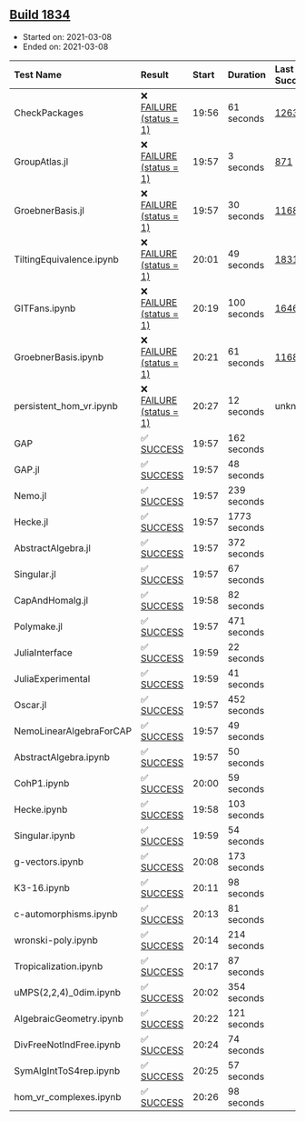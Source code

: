 ## [Build 1834](https://oscarci.mathematik.uni-kl.de/job/oscar-stable/1834/)

* Started on: 2021-03-08
* Ended on: 2021-03-08

| Test Name    | Result | Start | Duration | Last Success | First Failure |
|:-------------|:-------|:------|:---------|:-------------|:--------------|
| CheckPackages | ❌ [FAILURE (status = 1)](https://oscarci.mathematik.uni-kl.de/job/oscar-stable/1834/artifact/logs/build-1834/CheckPackages.log) | 19:56 | 61 seconds | [1263](https://oscarci.mathematik.uni-kl.de/job/oscar-stable/1263/) | [1264](https://oscarci.mathematik.uni-kl.de/job/oscar-stable/1264/) |
| GroupAtlas.jl | ❌ [FAILURE (status = 1)](https://oscarci.mathematik.uni-kl.de/job/oscar-stable/1834/artifact/logs/build-1834/GroupAtlas.jl.log) | 19:57 | 3 seconds | [871](https://oscarci.mathematik.uni-kl.de/job/oscar-stable/871/) | [872](https://oscarci.mathematik.uni-kl.de/job/oscar-stable/872/) |
| GroebnerBasis.jl | ❌ [FAILURE (status = 1)](https://oscarci.mathematik.uni-kl.de/job/oscar-stable/1834/artifact/logs/build-1834/GroebnerBasis.jl.log) | 19:57 | 30 seconds | [1168](https://oscarci.mathematik.uni-kl.de/job/oscar-stable/1168/) | [1169](https://oscarci.mathematik.uni-kl.de/job/oscar-stable/1169/) |
| TiltingEquivalence.ipynb | ❌ [FAILURE (status = 1)](https://oscarci.mathematik.uni-kl.de/job/oscar-stable/1834/artifact/logs/build-1834/TiltingEquivalence.ipynb.log) | 20:01 | 49 seconds | [1831](https://oscarci.mathematik.uni-kl.de/job/oscar-stable/1831/) | [1832](https://oscarci.mathematik.uni-kl.de/job/oscar-stable/1832/) |
| GITFans.ipynb | ❌ [FAILURE (status = 1)](https://oscarci.mathematik.uni-kl.de/job/oscar-stable/1834/artifact/logs/build-1834/GITFans.ipynb.log) | 20:19 | 100 seconds | [1646](https://oscarci.mathematik.uni-kl.de/job/oscar-stable/1646/) | [1647](https://oscarci.mathematik.uni-kl.de/job/oscar-stable/1647/) |
| GroebnerBasis.ipynb | ❌ [FAILURE (status = 1)](https://oscarci.mathematik.uni-kl.de/job/oscar-stable/1834/artifact/logs/build-1834/GroebnerBasis.ipynb.log) | 20:21 | 61 seconds | [1168](https://oscarci.mathematik.uni-kl.de/job/oscar-stable/1168/) | [1169](https://oscarci.mathematik.uni-kl.de/job/oscar-stable/1169/) |
| persistent_hom_vr.ipynb | ❌ [FAILURE (status = 1)](https://oscarci.mathematik.uni-kl.de/job/oscar-stable/1834/artifact/logs/build-1834/persistent_hom_vr.ipynb.log) | 20:27 | 12 seconds | unknown | unknown |
| GAP | ✅ [SUCCESS](https://oscarci.mathematik.uni-kl.de/job/oscar-stable/1834/artifact/logs/build-1834/GAP.log) | 19:57 | 162 seconds |  |  |
| GAP.jl | ✅ [SUCCESS](https://oscarci.mathematik.uni-kl.de/job/oscar-stable/1834/artifact/logs/build-1834/GAP.jl.log) | 19:57 | 48 seconds |  |  |
| Nemo.jl | ✅ [SUCCESS](https://oscarci.mathematik.uni-kl.de/job/oscar-stable/1834/artifact/logs/build-1834/Nemo.jl.log) | 19:57 | 239 seconds |  |  |
| Hecke.jl | ✅ [SUCCESS](https://oscarci.mathematik.uni-kl.de/job/oscar-stable/1834/artifact/logs/build-1834/Hecke.jl.log) | 19:57 | 1773 seconds |  |  |
| AbstractAlgebra.jl | ✅ [SUCCESS](https://oscarci.mathematik.uni-kl.de/job/oscar-stable/1834/artifact/logs/build-1834/AbstractAlgebra.jl.log) | 19:57 | 372 seconds |  |  |
| Singular.jl | ✅ [SUCCESS](https://oscarci.mathematik.uni-kl.de/job/oscar-stable/1834/artifact/logs/build-1834/Singular.jl.log) | 19:57 | 67 seconds |  |  |
| CapAndHomalg.jl | ✅ [SUCCESS](https://oscarci.mathematik.uni-kl.de/job/oscar-stable/1834/artifact/logs/build-1834/CapAndHomalg.jl.log) | 19:58 | 82 seconds |  |  |
| Polymake.jl | ✅ [SUCCESS](https://oscarci.mathematik.uni-kl.de/job/oscar-stable/1834/artifact/logs/build-1834/Polymake.jl.log) | 19:57 | 471 seconds |  |  |
| JuliaInterface | ✅ [SUCCESS](https://oscarci.mathematik.uni-kl.de/job/oscar-stable/1834/artifact/logs/build-1834/JuliaInterface.log) | 19:59 | 22 seconds |  |  |
| JuliaExperimental | ✅ [SUCCESS](https://oscarci.mathematik.uni-kl.de/job/oscar-stable/1834/artifact/logs/build-1834/JuliaExperimental.log) | 19:59 | 41 seconds |  |  |
| Oscar.jl | ✅ [SUCCESS](https://oscarci.mathematik.uni-kl.de/job/oscar-stable/1834/artifact/logs/build-1834/Oscar.jl.log) | 19:57 | 452 seconds |  |  |
| NemoLinearAlgebraForCAP | ✅ [SUCCESS](https://oscarci.mathematik.uni-kl.de/job/oscar-stable/1834/artifact/logs/build-1834/NemoLinearAlgebraForCAP.log) | 19:57 | 49 seconds |  |  |
| AbstractAlgebra.ipynb | ✅ [SUCCESS](https://oscarci.mathematik.uni-kl.de/job/oscar-stable/1834/artifact/logs/build-1834/AbstractAlgebra.ipynb.log) | 19:57 | 50 seconds |  |  |
| CohP1.ipynb | ✅ [SUCCESS](https://oscarci.mathematik.uni-kl.de/job/oscar-stable/1834/artifact/logs/build-1834/CohP1.ipynb.log) | 20:00 | 59 seconds |  |  |
| Hecke.ipynb | ✅ [SUCCESS](https://oscarci.mathematik.uni-kl.de/job/oscar-stable/1834/artifact/logs/build-1834/Hecke.ipynb.log) | 19:58 | 103 seconds |  |  |
| Singular.ipynb | ✅ [SUCCESS](https://oscarci.mathematik.uni-kl.de/job/oscar-stable/1834/artifact/logs/build-1834/Singular.ipynb.log) | 19:59 | 54 seconds |  |  |
| g-vectors.ipynb | ✅ [SUCCESS](https://oscarci.mathematik.uni-kl.de/job/oscar-stable/1834/artifact/logs/build-1834/g-vectors.ipynb.log) | 20:08 | 173 seconds |  |  |
| K3-16.ipynb | ✅ [SUCCESS](https://oscarci.mathematik.uni-kl.de/job/oscar-stable/1834/artifact/logs/build-1834/K3-16.ipynb.log) | 20:11 | 98 seconds |  |  |
| c-automorphisms.ipynb | ✅ [SUCCESS](https://oscarci.mathematik.uni-kl.de/job/oscar-stable/1834/artifact/logs/build-1834/c-automorphisms.ipynb.log) | 20:13 | 81 seconds |  |  |
| wronski-poly.ipynb | ✅ [SUCCESS](https://oscarci.mathematik.uni-kl.de/job/oscar-stable/1834/artifact/logs/build-1834/wronski-poly.ipynb.log) | 20:14 | 214 seconds |  |  |
| Tropicalization.ipynb | ✅ [SUCCESS](https://oscarci.mathematik.uni-kl.de/job/oscar-stable/1834/artifact/logs/build-1834/Tropicalization.ipynb.log) | 20:17 | 87 seconds |  |  |
| uMPS(2,2,4)_0dim.ipynb | ✅ [SUCCESS](https://oscarci.mathematik.uni-kl.de/job/oscar-stable/1834/artifact/logs/build-1834/uMPS-2-2-4-_0dim.ipynb.log) | 20:02 | 354 seconds |  |  |
| AlgebraicGeometry.ipynb | ✅ [SUCCESS](https://oscarci.mathematik.uni-kl.de/job/oscar-stable/1834/artifact/logs/build-1834/AlgebraicGeometry.ipynb.log) | 20:22 | 121 seconds |  |  |
| DivFreeNotIndFree.ipynb | ✅ [SUCCESS](https://oscarci.mathematik.uni-kl.de/job/oscar-stable/1834/artifact/logs/build-1834/DivFreeNotIndFree.ipynb.log) | 20:24 | 74 seconds |  |  |
| SymAlgIntToS4rep.ipynb | ✅ [SUCCESS](https://oscarci.mathematik.uni-kl.de/job/oscar-stable/1834/artifact/logs/build-1834/SymAlgIntToS4rep.ipynb.log) | 20:25 | 57 seconds |  |  |
| hom_vr_complexes.ipynb | ✅ [SUCCESS](https://oscarci.mathematik.uni-kl.de/job/oscar-stable/1834/artifact/logs/build-1834/hom_vr_complexes.ipynb.log) | 20:26 | 98 seconds |  |  |
